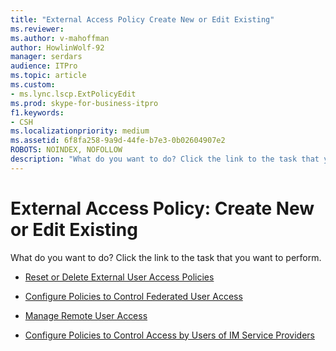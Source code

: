 ```yaml
---
title: "External Access Policy Create New or Edit Existing"
ms.reviewer: 
ms.author: v-mahoffman
author: HowlinWolf-92
manager: serdars
audience: ITPro
ms.topic: article
ms.custom:
- ms.lync.lscp.ExtPolicyEdit
ms.prod: skype-for-business-itpro
f1.keywords:
- CSH
ms.localizationpriority: medium
ms.assetid: 6f8fa258-9a9d-44fe-b7e3-0b02604907e2
ROBOTS: NOINDEX, NOFOLLOW
description: "What do you want to do? Click the link to the task that you want to perform."
---
```


# External Access Policy: Create New or Edit Existing

What do you want to do? Click the link to the task that you want to perform.

- [Reset or Delete External User Access Policies](/previous-versions/office/lync-server-2013/lync-server-2013-resetting-or-deleting-external-user-access-policies)

- [Configure Policies to Control Federated User Access](/previous-versions/office/lync-server-2013/lync-server-2013-configure-policies-to-control-federated-user-access)

- [Manage Remote User Access](/previous-versions/office/lync-server-2013/lync-server-2013-configure-policies-to-control-remote-user-access)

- [Configure Policies to Control Access by Users of IM Service Providers](/previous-versions/office/lync-server-2013/lync-server-2013-create-or-edit-public-sip-federated-providers)